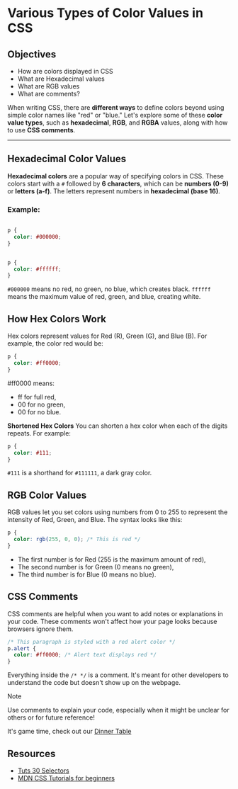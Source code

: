 # Various Types of Color Values in CSS

## Objectives
* How are colors displayed in CSS
* What are Hexadecimal values
* What are RGB  values
* What are comments?



When writing CSS, there are **different ways** to define colors beyond using simple color names like "red" or "blue." Let's explore some of these **color value types**, such as **hexadecimal**, **RGB**, and **RGBA** values, along with how to use **CSS comments**.

---

## Hexadecimal Color Values

**Hexadecimal colors** are a popular way of specifying colors in CSS. These colors start with a `#` followed by **6 characters**, which can be **numbers (0-9)** or **letters (a-f)**. The letters represent numbers in **hexadecimal (base 16)**.

### Example:

```css

p {
  color: #000000; 
}


p {
  color: #ffffff; 
}
```
`#000000` means no red, no green, no blue, which creates black.
`ffffff` means the maximum value of red, green, and blue, creating white.

## How Hex Colors Work

Hex colors represent values for Red (R), Green (G), and Blue (B). For example, the color red would be:
```css
p {
  color: #ff0000; 
}
```
#ff0000  means:
* ff for full red,
* 00 for no green,
* 00 for no blue.

**Shortened Hex Colors**
You can shorten a hex color when each of the digits repeats. For example:
```css
p {
  color: #111; 
}
```
`#111` is a shorthand for `#111111`, a dark gray color.

## RGB Color Values
RGB values let you set colors using numbers from 0 to 255 to represent the intensity of Red, Green, and Blue. The syntax looks like this:

```css
p {
  color: rgb(255, 0, 0); /* This is red */
}
```
* The first number is for Red (255 is the maximum amount of red),
* The second number is for Green (0 means no green),
* The third number is for Blue (0 means no blue).

## CSS Comments
CSS comments are helpful when you want to add notes or explanations in your code. These comments won't affect how your page looks because browsers ignore them.

```css
/* This paragraph is styled with a red alert color */
p.alert {
  color: #ff0000; /* Alert text displays red */
}
```
Everything inside the `/* */` is a comment. It's meant for other developers to understand the code but doesn't show up on the webpage.
>[!note]
>Use comments to explain your code, especially when it might be unclear for others or for future reference!

It's game time, check out our [Dinner Table](https://flukeout.github.io/)

## Resources
* [Tuts 30 Selectors](https://webdesign.tutsplus.com/the-30-css-selectors-you-must-memorize--net-16048t)
* [MDN CSS Tutorials for beginners](https://developer.mozilla.org/en-US/docs/Learn/CSS/First_steps)
